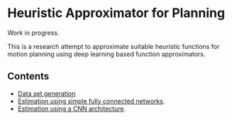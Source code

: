 # Heuristic Approximator for Planning

Work in progress.

This is a research attempt to approximate suitable heuristic functions for motion planning using deep learning based function approximators.

## Contents

- [Data set generation](MapGenerator.ipynb)
- [Estimation using simple fully connected networks](FNN_Approximation.ipynb).
- [Estimation using a CNN architecture](CNN_Approximation.ipynb).
